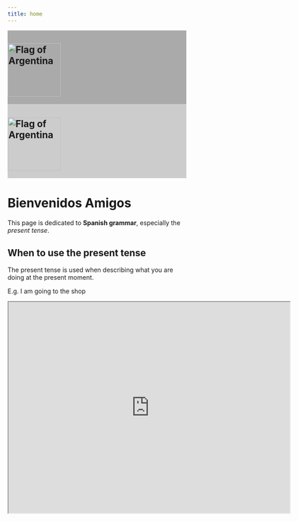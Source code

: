 ```yaml
---
title: home
---
```


<html>
<head>
<meta name="viewport" content="width=device-width, initial-scale=1">
<style>
* {
  box-sizing: border-box;
}

/* Create three equal columns that floats next to each other */
.column {
  float: left;
  width: 33.33%;
  padding: 10px;
  height: 300px; /* Should be removed. Only for demonstration */
}

/* Clear floats after the columns */
.row:after {
  content: "";
  display: table;
  clear: both;
}
</style>
</head>
<body>


<div class="row">
  <div class="column" style="background-color:#aaa;">
    <h2><a title="See File history below for details., Public domain, via Wikimedia Commons" href="https://commons.wikimedia.org/wiki/File:Flag_of_Argentina.svg"><img width="120" alt="Flag of Argentina" src="https://upload.wikimedia.org/wikipedia/commons/thumb/1/1a/Flag_of_Argentina.svg/512px-Flag_of_Argentina.svg.png"></a></h2>
  </div>
  <div class="column" style="background-color:#bbb;">
  </div>
  <div class="column" style="background-color:#ccc;">
    <h2><a title="See File history below for details., Public domain, via Wikimedia Commons" href="https://commons.wikimedia.org/wiki/File:Flag_of_Argentina.svg"><img width="120" alt="Flag of Argentina" src="https://upload.wikimedia.org/wikipedia/commons/thumb/1/1a/Flag_of_Argentina.svg/512px-Flag_of_Argentina.svg.png"></a></h2>
  </div>
</div>

</body>
</html>

<div class="jake">
<h1>Bienvenidos Amigos</h1>
  <p>This page is dedicated to <strong>Spanish grammar</strong>, especially the <em>present tense</em>.</p>

<h2>When to use the present tense</h2>
  <p>The present tense is used when describing what you are doing at the present moment.</p>
  <p>E.g. I am going to the shop</p>
  
  <iframe src="https://www.google.com/maps/d/u/0/embed?mid=15qkLOk5wSpCVq713TvmI2Fln03gpT2Ma&ehbc=2E312F" width="640" height="480"></iframe>  
  
 </div> 
  

